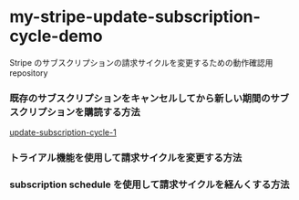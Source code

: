 # my-stripe-update-subscription-cycle-demo

Stripe のサブスクリプションの請求サイクルを変更するための動作確認用 repository

### 既存のサブスクリプションをキャンセルしてから新しい期間のサブスクリプションを購読する方法

[update-subscription-cycle-1](update-subscription-cycle-1)

### トライアル機能を使用して請求サイクルを変更する方法

### subscription schedule を使用して請求サイクルを経んくする方法
